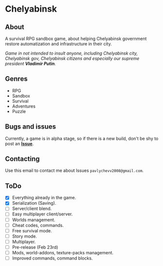 # Chelyabinsk

## About
A survival RPG sandbox game, about helping Chelyabinsk government restore automatization and infrastructure in their city.

*Game in not intended to insult anyone, including Chelyabinsk city, Chelyabinsk gov, Chelyabinsk citizens and especially our supreme president **Vladimir Putin**.*

## Genres
- RPG
- Sandbox
- Survival
- Adventures
- Puzzle

## Bugs and issues
Currently, a game is in alpha stage, so if there is a new build, don't be shy to post an [**Issue**](https://github.com/CommandBlockYT0/Chelyabinsk/issues).

## Contacting
Use this email to contact me about Issues `pavlychevv2008@gmail.com`.

## ToDo
- [X] Everything already in the game.
- [X] Serialization (Saving).
- [ ] Server/client blend.
- [ ] Easy multiplayer client/server.
- [ ] Worlds management.
- [ ] Cheat codes, commands. 
- [ ] Free survival mode.
- [ ] Story mode. 
- [ ] Multiplayer.
- [ ] Pre-release (Feb 23rd)
- [ ] Mods, world-addons, texture-packs management. 
- [ ] Improved commands, command blocks.
